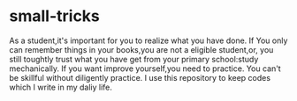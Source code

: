 # small-tricks
As a student,it's important for you to realize what you have done.
If You only can remember things in your books,you are not a eligible student,or, you still toughtly trust what you have get from your primary school:study mechanically.
If you want improve yourself,you need to practice.
You can't be skillful without diligently practice.
I use this repository to keep codes which I write in my daliy life.
